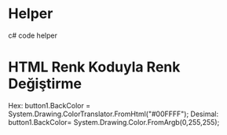 # Helper
c# code helper
# HTML Renk Koduyla Renk Değiştirme
Hex:
button1.BackColor = System.Drawing.ColorTranslator.FromHtml("#00FFFF");
Desimal:
button1.BackColor= System.Drawing.Color.FromArgb(0,255,255);
